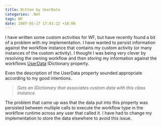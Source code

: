 ```yaml
---
title: Bitten by UserData
categories: .Net
tags: WF
date: 2007-05-17 17:01:22 +10:00
---
```


I have written some custom activities for WF, but have recently found a bit of a problem with my implementation. I have wanted to persist information against the workflow instance that contains my custom activity (or many instances of the custom activity). I thought I was being very clever by resolving the owning workflow and then storing my information against the workflows [UserData][0] IDictionary property.

Even the description of the UserData property sounded appropriate according to my good intentions.

> _Gets an IDictionary that associates custom data with this class instance._

The problem that came up was that the data put into this property was persisted between multiple calls to execute the workflow type in the workflow runtime across any user that called it. I have had to change my implementation to store the data elsewhere to avoid this issue.

[0]: http://msdn2.microsoft.com/en-us/library/system.workflow.componentmodel.dependencyobject.userdata

